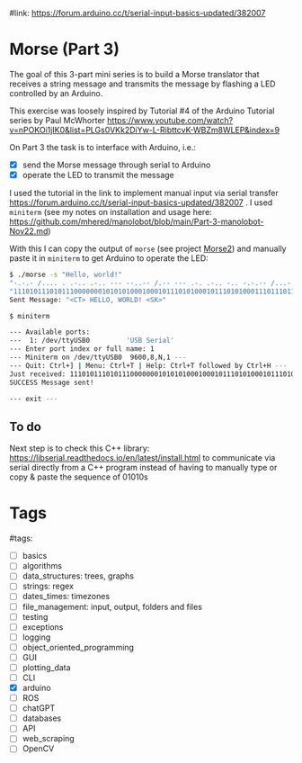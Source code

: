 #link: https://forum.arduino.cc/t/serial-input-basics-updated/382007 

# Morse (Part 3)
The goal of this 3-part mini series is to build a Morse translator that receives a string message and transmits the message by flashing a LED controlled by an Arduino. 

This exercise was loosely inspired by Tutorial #4 of the Arduino Tutorial series by Paul McWhorter https://www.youtube.com/watch?v=nPOKOi1jIK0&list=PLGs0VKk2DiYw-L-RibttcvK-WBZm8WLEP&index=9

On Part 3 the task is to interface with Arduino, i.e.:

- [x] send the Morse message through serial to Arduino
- [x] operate the LED to transmit the message

I used the tutorial in the link to implement manual input via serial transfer https://forum.arduino.cc/t/serial-input-basics-updated/382007 . I used `miniterm` (see my notes on installation and usage here: https://github.com/mhered/manolobot/blob/main/Part-3-manolobot-Nov22.md)

With this I can copy the output of `morse` (see project [Morse2](https://github.com/mhered/cpp_100daysofcode/tree/main/code/Day031_26-04-23/Morse2)) and manually paste it in `miniterm` to get Arduino to operate the LED:

```bash
$ ./morse -s "Hello, world!"
"-.-.- /.... . .-.. .-.. --- --..-- /.-- --- .-. .-.. -.. -.-.-- /...-.- "
"1110101110101110000000101010100010001011101010001011101010001110111011100011101110101011101110000000101110111000111011101110001011101000101110101000111010100011101011101011101110000000101010111010111000"
Sent Message: "<CT> HELLO, WORLD! <SK>"

$ miniterm

--- Available ports:
---  1: /dev/ttyUSB0         'USB Serial'
--- Enter port index or full name: 1
--- Miniterm on /dev/ttyUSB0  9600,8,N,1 ---
--- Quit: Ctrl+] | Menu: Ctrl+T | Help: Ctrl+T followed by Ctrl+H ---
Just received: 1110101110101110000000101010100010001011101010001011101010001110111011100011101110101011101110000000101110111000111011101110001011101000101110101000111010100011101011101011101110000000101010111010111000
SUCCESS Message sent!

--- exit ---
```

## To do

Next step is to check this C++ library: https://libserial.readthedocs.io/en/latest/install.html to communicate via serial directly from a C++ program instead of having to manually type or copy & paste the sequence of 01010s

# Tags

#tags: 

- [ ] basics
- [ ] algorithms
- [ ] data_structures: trees, graphs
- [ ] strings: regex
- [ ] dates_times: timezones
- [ ] file_management: input, output, folders and files
- [ ] testing
- [ ] exceptions
- [ ] logging
- [ ] object_oriented_programming
- [ ] GUI
- [ ] plotting_data
- [ ] CLI
- [x] arduino
- [ ] ROS
- [ ] chatGPT
- [ ] databases
- [ ] API
- [ ] web_scraping
- [ ] OpenCV